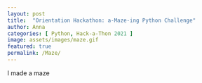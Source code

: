 ```yaml
---
layout: post
title:  "Orientation Hackathon: a-Maze-ing Python Challenge"
author: Anna
categories: [ Python, Hack-a-Thon 2021 ]
image: assets/images/maze.gif
featured: true
permalink: /Maze/
---
```


I made a maze


